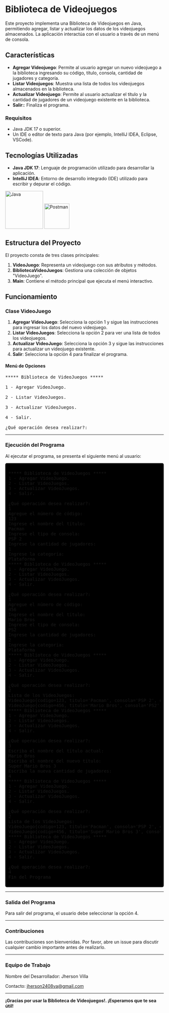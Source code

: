 # Biblioteca de Videojuegos

Este proyecto implementa una Biblioteca de Videojuegos en Java, permitiendo agregar, listar y actualizar los datos de los videojuegos almacenados. La aplicación interactúa con el usuario a través de un menú de consola.

## Características

- **Agregar Videojuego**: Permite al usuario agregar un nuevo videojuego a la biblioteca ingresando su código, título, consola, cantidad de jugadores y categoría.
- **Listar Videojuegos**: Muestra una lista de todos los videojuegos almacenados en la biblioteca.
- **Actualizar Videojuego**: Permite al usuario actualizar el título y la cantidad de jugadores de un videojuego existente en la biblioteca.
- **Salir:**: Finaliza el programa.

### Requisitos
- Java JDK 17 o superior.
- Un IDE o editor de texto para Java (por ejemplo, IntelliJ IDEA, Eclipse, VSCode).

## Tecnologías Utilizadas

- **Java JDK 17**: Lenguaje de programación utilizado para desarrollar la aplicación.
- **IntelliJ IDEA**: Entorno de desarrollo integrado (IDE) utilizado para escribir y depurar el código.

<img src="https://www.vectorlogo.zone/logos/java/java-ar21.svg" alt="Java" width="120"/>
<img src="https://upload.vectorlogo.zone/logos/jetbrains_idea/images/d4398a36-c378-4511-a508-106ded6cd69a.svg" alt="Postman" width="80"/>

## Estructura del Proyecto

El proyecto consta de tres clases principales:

1. **VideoJuego**: Representa un videojuego con sus atributos y métodos.
2. **BibliotecaVideoJuegos**: Gestiona una colección de objetos "VideoJuego".
3. **Main**: Contiene el método principal que ejecuta el menú interactivo.

## Funcionamiento

### Clase VideoJuego

1. **Agregar VideoJuego**: Selecciona la opción 1 y sigue las instrucciones para ingresar los datos del nuevo videojuego.
2. **Listar VideoJuegos**: Selecciona la opción 2 para ver una lista de todos los videojuegos.
3. **Actualizar VideoJuego**: Selecciona la opción 3 y sigue las instrucciones para actualizar un videojuego existente.
4. **Salir**: Selecciona la opción 4 para finalizar el programa.

#### Menú de Opciones

<pre>
***** Biblioteca de VideoJuegos *****

1 - Agregar VideoJuego.

2 - Listar VideoJuegos.

3 - Actualizar VideoJuegos.

4 - Salir.

¿Qué operación desea realizar?: 
</pre>

**************************************
### Ejecución del Programa

Al ejecutar el programa, se presenta el siguiente menú al usuario:


<div style="background-color: #000000; padding: 10px; border-radius: 5px; font-family: Consolas, 'Courier New', Courier, monospace;">

<pre>
***** Biblioteca de VideoJuegos *****
1 - Agregar VideoJuego.
2 - Listar VideoJuegos.
3 - Actualizar VideoJuegos.
4 - Salir.

¿Qué operación desea realizar?: 
1
Agregue el número de código: 
123
Ingrese el nombre del título: 
Pacman
Ingrese el tipo de consola: 
PSP 2
Ingrese la cantidad de jugadores: 
1
Ingrese la categoría: 
Plataforma
***** Biblioteca de VideoJuegos *****
1 - Agregar VideoJuego.
2 - Listar VideoJuegos.
3 - Actualizar VideoJuegos.
4 - Salir.

¿Qué operación desea realizar?: 
1
Agregue el número de código: 
456
Ingrese el nombre del título: 
Mario Bros
Ingrese el tipo de consola: 
PS2
Ingrese la cantidad de jugadores: 
2
Ingrese la categoría: 
Plataforma
***** Biblioteca de VideoJuegos *****
1 - Agregar VideoJuego.
2 - Listar VideoJuegos.
3 - Actualizar VideoJuegos.
4 - Salir.

¿Qué operación desea realizar?: 
2
Lista de los VideoJuegos:
VideoJuego{codigo=123, titulo='Pacman', consola='PSP 2', cantidadJugadores=1, categoria='Plataforma'}
VideoJuego{codigo=456, titulo='Mario Bros', consola='PS2', cantidadJugadores=2, categoria='Plataforma'}
***** Biblioteca de VideoJuegos *****
1 - Agregar VideoJuego.
2 - Listar VideoJuegos.
3 - Actualizar VideoJuegos.
4 - Salir.

¿Qué operación desea realizar?: 
3
Escriba el nombre del título actual: 
Mario Bros
Escriba el nombre del nuevo título: 
Super Mario Bros 3
Escriba la nueva cantidad de jugadores: 
4
***** Biblioteca de VideoJuegos *****
1 - Agregar VideoJuego.
2 - Listar VideoJuegos.
3 - Actualizar VideoJuegos.
4 - Salir.

¿Qué operación desea realizar?: 
2
Lista de los VideoJuegos:
VideoJuego{codigo=123, titulo='Pacman', consola='PSP 2', cantidadJugadores=1, categoria='Plataforma'}
VideoJuego{codigo=456, titulo='Super Mario Bros 3', consola='PS2', cantidadJugadores=4, categoria='Plataforma'}
***** Biblioteca de VideoJuegos *****
1 - Agregar VideoJuego.
2 - Listar VideoJuegos.
3 - Actualizar VideoJuegos.
4 - Salir.

¿Qué operación desea realizar?: 
4
Fin del Programa
</pre>
</div>


**************************************

### Salida del Programa
Para salir del programa, el usuario debe seleccionar la opción 4.


**************************
### Contribuciones
Las contribuciones son bienvenidas. Por favor, abre un issue para discutir cualquier cambio importante antes de realizarlo.

************************** 

### Equipo de Trabajo
Nombre del Desarrollador: Jherson Villa

Contacto: jherson2408va@gmail.com

**************************

**¡Gracias por usar la Biblioteca de Videojuegos!. ¡Esperamos que te sea útil!**
